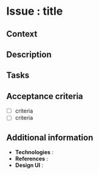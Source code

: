 # **Issue : title**

## **Context**

## **Description**

## **Tasks**

## **Acceptance criteria**
- [ ] criteria
- [ ] criteria

## **Additional information**
- **Technologies** :
- **References** :
- **Design UI** :
